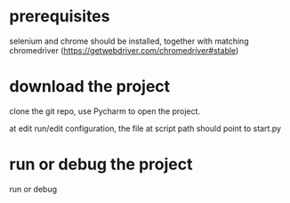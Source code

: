 # prerequisites
selenium and chrome should be installed, together with matching chromedriver (https://getwebdriver.com/chromedriver#stable)
# download the project
clone the git repo, use Pycharm to open the project.

at edit run/edit configuration, the file at script path should point to start.py
# run or debug the project
run or debug
